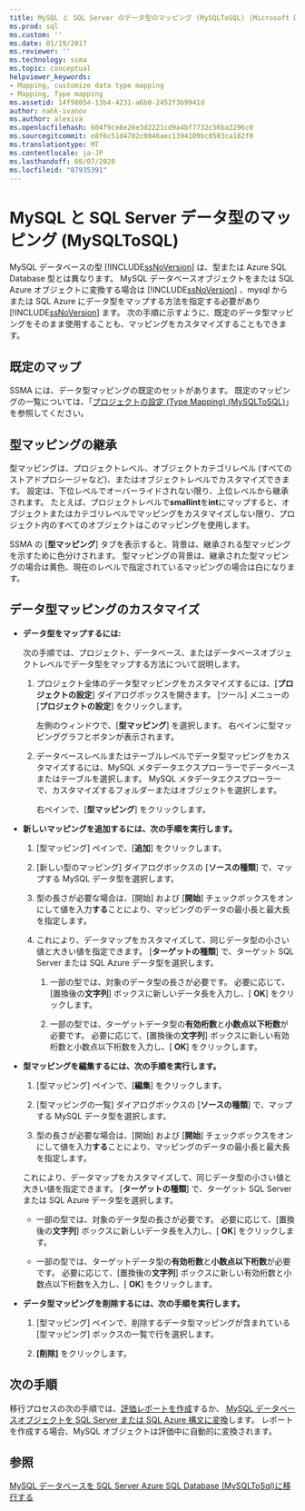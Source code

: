```yaml
---
title: MySQL と SQL Server のデータ型のマッピング (MySQLToSQL) |Microsoft Docs
ms.prod: sql
ms.custom: ''
ms.date: 01/19/2017
ms.reviewer: ''
ms.technology: ssma
ms.topic: conceptual
helpviewer_keywords:
- Mapping, customize data type mapping
- Mapping, Type mapping
ms.assetid: 14f98054-13b4-4231-a6b0-2452f3b9941d
author: nahk-ivanov
ms.author: alexiva
ms.openlocfilehash: 604f9ce8e26e3d2221cd9a4bf7732c56ba3296c0
ms.sourcegitcommit: e8f6c51d4702c0046aec1394109bc0503ca182f0
ms.translationtype: MT
ms.contentlocale: ja-JP
ms.lasthandoff: 08/07/2020
ms.locfileid: "87935391"
---
```

# <a name="mapping-mysql-and-sql-server-data-types-mysqltosql"></a>MySQL と SQL Server データ型のマッピング (MySQLToSQL)
MySQL データベースの型 [!INCLUDE[ssNoVersion](../../includes/ssnoversion-md.md)] は、型または Azure SQL Database 型とは異なります。 MySQL データベースオブジェクトをまたは SQL Azure オブジェクトに変換する場合は [!INCLUDE[ssNoVersion](../../includes/ssnoversion-md.md)] 、mysql からまたは SQL Azure にデータ型をマップする方法を指定する必要があり [!INCLUDE[ssNoVersion](../../includes/ssnoversion-md.md)] ます。 次の手順に示すように、既定のデータ型マッピングをそのまま使用することも、マッピングをカスタマイズすることもできます。  
  
## <a name="default-mappings"></a>既定のマップ  
SSMA には、データ型マッピングの既定のセットがあります。 既定のマッピングの一覧については、「[プロジェクトの設定 &#40;Type Mapping&#41; &#40;MySQLToSQL&#41;](../../ssma/mysql/project-settings-type-mapping-mysqltosql.md)」を参照してください。  
  
## <a name="type-mapping-inheritance"></a>型マッピングの継承  
型マッピングは、プロジェクトレベル、オブジェクトカテゴリレベル (すべてのストアドプロシージャなど)、またはオブジェクトレベルでカスタマイズできます。 設定は、下位レベルでオーバーライドされない限り、上位レベルから継承されます。 たとえば、プロジェクトレベルで**smallint**を**int**にマップすると、オブジェクトまたはカテゴリレベルでマッピングをカスタマイズしない限り、プロジェクト内のすべてのオブジェクトはこのマッピングを使用します。  
  
SSMA の [**型マッピング**] タブを表示すると、背景は、継承される型マッピングを示すために色分けされます。 型マッピングの背景は、継承された型マッピングの場合は黄色、現在のレベルで指定されているマッピングの場合は白になります。  
  
## <a name="customizing-data-type-mappings"></a>データ型マッピングのカスタマイズ  
  
-   **データ型をマップするには:**  
  
    次の手順では、プロジェクト、データベース、またはデータベースオブジェクトレベルでデータ型をマップする方法について説明します。  
  
    1.  プロジェクト全体のデータ型マッピングをカスタマイズするには、[**プロジェクトの設定**] ダイアログボックスを開きます。 [ツール] メニューの [**プロジェクトの設定**] をクリックします。  
  
        左側のウィンドウで、[**型マッピング**] を選択します。 右ペインに型マッピンググラフとボタンが表示されます。  
  
    2.  データベースレベルまたはテーブルレベルでデータ型マッピングをカスタマイズするには、MySQL メタデータエクスプローラーでデータベースまたはテーブルを選択します。 MySQL メタデータエクスプローラーで、カスタマイズするフォルダーまたはオブジェクトを選択します。  
  
        右ペインで、[**型マッピング**] をクリックします。  
  
-   **新しいマッピングを追加するには、次の手順を実行します。**  
  
    1.  [型マッピング] ペインで、[**追加**] をクリックします。  
  
    2.  [新しい型のマッピング] ダイアログボックスの [**ソースの種類**] で、マップする MySQL データ型を選択します。  
  
    3.  型の長さが必要な場合は、[開始] および [**開始**] チェックボックスをオンにして値を入力**する**ことにより、マッピングのデータの最小長と最大長を指定します。  
  
    4.  これにより、データマップをカスタマイズして、同じデータ型の小さい値と大きい値を指定できます。 [**ターゲットの種類**] で、ターゲット SQL Server または SQL Azure データ型を選択します。  
  
        1.  一部の型では、対象のデータ型の長さが必要です。 必要に応じて、[置換後の**文字列**] ボックスに新しいデータ長を入力し、[ **OK**] をクリックします。  
  
        2.  一部の型では、ターゲットデータ型の**有効桁数**と**小数点以下桁数**が必要です。 必要に応じて、[置換後の**文字列**] ボックスに新しい有効桁数と小数点以下桁数を入力し、[ **OK**] をクリックします。  
  
-   **型マッピングを編集するには、次の手順を実行します。**  
  
    1.  [型マッピング] ペインで、[**編集**] をクリックします。  
  
    2.  [型マッピングの一覧] ダイアログボックスの [**ソースの種類**] で、マップする MySQL データ型を選択します。  
  
    3.  型の長さが必要な場合は、[開始] および [**開始**] チェックボックスをオンにして値を入力**する**ことにより、マッピングのデータの最小長と最大長を指定します。  
  
    これにより、データマップをカスタマイズして、同じデータ型の小さい値と大きい値を指定できます。 [**ターゲットの種類**] で、ターゲット SQL Server または SQL Azure データ型を選択します。  
  
    -  一部の型では、対象のデータ型の長さが必要です。 必要に応じて、[置換後の**文字列**] ボックスに新しいデータ長を入力し、[ **OK**] をクリックします。  
  
    -  一部の型では、ターゲットデータ型の**有効桁数**と**小数点以下桁数**が必要です。 必要に応じて、[置換後の**文字列**] ボックスに新しい有効桁数と小数点以下桁数を入力し、[ **OK**] をクリックします。  
  
-   **データ型マッピングを削除するには、次の手順を実行します。**  
  
    1.  [型マッピング] ペインで、削除するデータ型マッピングが含まれている [型マッピング] ボックスの一覧で行を選択します。  
  
    2.  **[削除]** をクリックします。  
  
## <a name="next-step"></a>次の手順  
移行プロセスの次の手順では、[評価レポートを作成](assessing-mysql-databases-for-conversion-mysqltosql.md)するか、 [MySQL データベースオブジェクトを SQL Server または SQL Azure 構文に変換](converting-mysql-databases-mysqltosql.md)します。 レポートを作成する場合、MySQL オブジェクトは評価中に自動的に変換されます。  
  
## <a name="see-also"></a>参照  
[MySQL データベースを SQL Server Azure SQL Database &#40;MySQLToSql&#41;に移行する](../../ssma/mysql/migrating-mysql-databases-to-sql-server-azure-sql-db-mysqltosql.md)  
  
